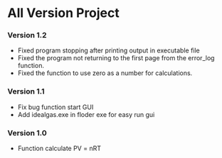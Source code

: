 # All Version Project

### Version 1.2

- Fixed program stopping after printing output in executable file
- Fixed the program not returning to the first page from the error_log function.
- Fixed the function to use zero as a number for calculations.

### Version 1.1

- Fix bug function start GUI
- Add idealgas.exe in floder exe for easy run gui

### Version 1.0

- Function calculate PV = nRT